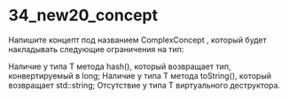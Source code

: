 # 34_new20_concept
Напишите концепт под названием ComplexConcept<T> , который будет накладывать следующие ограничения на тип:

Наличие у типа T метода hash(), который возвращает тип, конвертируемый в long;
Наличие у типа T метода toString(), который возвращает std::string;
Отсутствие у типа T виртуального деструктора.
